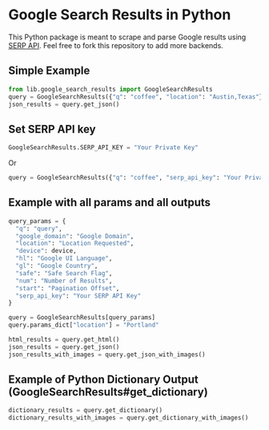 # Google Search Results in Python

This Python package is meant to scrape and parse Google results using [SERP API](https://serpapi.com). Feel free to fork this repository to add more backends.

## Simple Example
```python
from lib.google_search_results import GoogleSearchResults
query = GoogleSearchResults({"q": "coffee", "location": "Austin,Texas"})
json_results = query.get_json()
```

## Set SERP API key

```python
GoogleSearchResults.SERP_API_KEY = "Your Private Key"
```
Or
```python
query = GoogleSearchResults({"q": "coffee", "serp_api_key": "Your Private Key"})
```

## Example with all params and all outputs

```python
query_params = {
  "q": "query",
  "google_domain": "Google Domain",
  "location": "Location Requested",
  "device": device,
  "hl": "Google UI Language",
  "gl": "Google Country",
  "safe": "Safe Search Flag",
  "num": "Number of Results",
  "start": "Pagination Offset",
  "serp_api_key": "Your SERP API Key"
}

query = GoogleSearchResults[query_params]
query.params_dict["location"] = "Portland"

html_results = query.get_html()
json_results = query.get_json()
json_results_with_images = query.get_json_with_images()
```

## Example of Python Dictionary Output (GoogleSearchResults#get_dictionary)

```python
dictionary_results = query.get_dictionary()
dictionary_results_with_images = query.get_dictionary_with_images()
```
